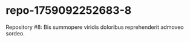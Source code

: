 # repo-1759092252683-8
Repository #8: Bis summopere viridis doloribus reprehenderit admoveo sordeo.
